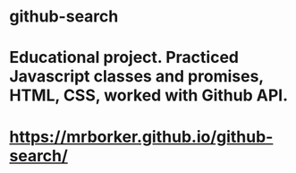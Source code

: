 # github-search

# Educational project. Practiced Javascript classes and promises, HTML, CSS, worked with Github API.

# https://mrborker.github.io/github-search/
